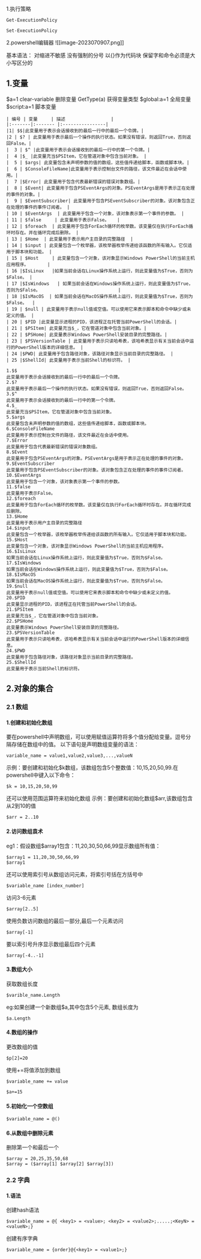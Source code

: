 1.执行策略

```
Get-ExecutionPolicy
```

```
Set-ExecutionPolicy
```

2.powershell编辑器
![[image-2023070907.png]]


基本语法：
对缩进不敏感
没有强制的分号
以{}作为代码块
保留字和命令必须是大小写区分的




## 1.变量

$a=1
clear-variable 删除变量
GetType(a)      获得变量类型
$global:a=1 全局变量
$script:a=1 脚本变量

```
| 编号 | 变量     | 描述                 |
|:-------|:------- |:----------------|
|1| $$|此变量用于表示会话接收到的最后一行中的最后一个令牌。|
|2 | $? | 此变量用于表示最后一个操作的执行状态。如果没有错误，则返回True，否则返回False。|
|  3 | $^ |此变量用于表示会话接收到的最后一行中的第一个令牌。|
|  4 |$_ |此变量充当$PSItem，它在管道对象中包含当前对象。 |
|  5 | $args| 此变量包含未声明参数的值的数组，这些值传递给脚本，函数或脚本块。|
|  6 | $ConsoleFileName|此变量用于表示控制台文件的路径，该文件最近在会话中使用。|
|  7 |$Error| 此变量用于包含代表最新错误的错误对象数组。|
|  8 | $Event| 此变量用于包含PSEventArgs的对象。PSEventArgs是用于表示正在处理的事件的对象。|
|  9 | $EventSubscriber| 此变量用于包含PSEventSubscriber的对象。该对象包含正在处理的事件的事件订阅者。 |
| 10 | $EventArgs  | 此变量用于包含一个对象，该对象表示第一个事件的参数。 |
| 11 | $false     | 此变量用于表示False。   |
| 12 | $foreach  | 此变量用于包含ForEach循环的枚举数。该变量仅在执行ForEach循环时存在。并在循环完成后删除。 |
| 13 | $Home  | 此变量用于表示用户主目录的完整路径  |
| 14 | $input | 此变量包含一个枚举器，该枚举器枚举传递给该函数的所有输入。它仅适用于脚本块和功能。 |
| 15 | $Host     | 此变量包含一个对象，该对象显示Windows PowerShell的当前主机应用程序。       |
| 16 |$IsLinux   |如果当前会话在Linux操作系统上运行，则此变量值为$True，否则为$False。 |
| 17 |$IsWindows   | 如果当前会话在Windows操作系统上运行，则此变量值为$True，否则为$False。                             |
| 18 |$IsMacOS  | 如果当前会话在MacOS操作系统上运行，则此变量值为$True，否则为$False。  |
| 19 | $null | 此变量用于表示null值或空值。可以使用它来表示脚本和命令中缺少或未定义的值。 |
| 20 | $PID |此变量显示进程的PID，该进程正在托管当前PowerShell的会话。|
| 21 | $PSItem| 此变量充当$_，它在管道对象中包含当前对象。|
| 22 | $PSHome| 此变量表示Windows PowerShell安装目录的完整路径。|
| 23 | $PSVersionTable | 此变量用于表示只读哈希表，该哈希表显示有关当前会话中运行的PowerShell版本的详细信息。 |
| 24 |$PWD| 此变量用于包含路径对象，该路径对象显示当前目录的完整路径。 |
| 25 |$ShellId| 此变量用于表示当前Shell的标识符。 |

```

``` 
1.$$
此变量用于表示会话接收到的最后一行中的最后一个令牌。
2.$?
此变量用于表示最后一个操作的执行状态。如果没有错误，则返回True，否则返回False。
3.$^
此变量用于表示会话接收到的最后一行中的第一个令牌。
4.$_
此变量充当$PSItem，它在管道对象中包含当前对象。
5.$args
此变量包含未声明参数的值的数组，这些值传递给脚本，函数或脚本块。
6.$ConsoleFileName
此变量用于表示控制台文件的路径，该文件最近在会话中使用。
7.$Error
此变量用于包含代表最新错误的错误对象数组。
8.$Event
此变量用于包含PSEventArgs的对象。PSEventArgs是用于表示正在处理的事件的对象。
9.$EventSubscriber
此变量用于包含PSEventSubscriber的对象。该对象包含正在处理的事件的事件订阅者。
10.$EventArgs
此变量用于包含一个对象，该对象表示第一个事件的参数。
11.$false
此变量用于表示False。
12.$foreach
此变量用于包含ForEach循环的枚举数。该变量仅在执行ForEach循环时存在。并在循环完成后删除。
13.$Home
此变量用于表示用户主目录的完整路径
14.$input
此变量包含一个枚举器，该枚举器枚举传递给该函数的所有输入。它仅适用于脚本块和功能。
15.$Host
此变量包含一个对象，该对象显示Windows PowerShell的当前主机应用程序。
16.$IsLinux
如果当前会话在Linux操作系统上运行，则此变量值为$True，否则为$False。
17.$IsWindows
如果当前会话在Windows操作系统上运行，则此变量值为$True，否则为$False。
18.$IsMacOS
如果当前会话在MacOS操作系统上运行，则此变量值为$True，否则为$False。
19.$null
此变量用于表示null值或空值。可以使用它来表示脚本和命令中缺少或未定义的值。
20.$PID
此变量显示进程的PID，该进程正在托管当前PowerShell的会话。
21.$PSItem
此变量充当$_，它在管道对象中包含当前对象。
22.$PSHome
此变量表示Windows PowerShell安装目录的完整路径。
23.$PSVersionTable
此变量用于表示只读哈希表，该哈希表显示有关当前会话中运行的PowerShell版本的详细信息。
24.$PWD
此变量用于包含路径对象，该路径对象显示当前目录的完整路径。
25.$ShellId
此变量用于表示当前Shell的标识符。

```



## 2.对象的集合
### 2.1 数组
#### 1.创建和初始化数组
要在powershell中声明数组，可以使用赋值运算符将多个值分配给变量。逗号分隔存储在数组中的值。
以下语句是声明数组变量的语法：
```
variable_name = value1,value2,value3,...,valueN
```
示例：要创建和初始化$k数组，该数组包含5个整数值：10,15,20,50,99.在powershell中键入以下命令：
```
$k = 10,15,20,50,99
```
还可以使用范围运算符来初始化数组
示例：要创建和初始化数组$arr,该数组包含从2到10的值
```
$arr = 2..10
```

#### 2.访问数组袁术
eg1：假设数组$array1包含：11,20,30,50,66,99显示数组所有值：
```
$array1 = 11,20,30,50,66,99
$array1
```
还可以使用索引号从数组访问元素，将索引号括在方括号中
``` 
$variable_name [index_number]
```
访问3-6元素
```
$array[2..5]
```
使用负数访问数组的最后一部分,最后一个元素访问
```
$array[-1]
```

要以索引号升序显示数组最后四个元素
```
$array[-4..-1]
```
#### 3.数组大小
获取数组长度
```
$varible_name.Length
```
eg:如果创建一个新数组$a,其中包含5个元素, 数组长度为
```
$a.Length
```

#### 4.数组的操作
更改数组的值
```
$p[2]=20
```
使用+=将值添加到数组
``` 
$variable_name += value
```
``` 
$a+=15
```

#### 5.初始化一个空数组
```
$variable_name = @()
```

#### 6.从数组中删除元素
删除第一个和最后一个
```
$array = 20,25,35,50,68
$array = ($array[1] $array[2] $array[3])
```

### 2.2 字典
#### 1.语法
创建hash语法
```
$variable_name = @{ <key1> = <value>; <key2> = <value2>;.....;<KeyN> = <valueN>;}
```
创建有序字典
```
$variable_name = {order}@{<key1> = <value1>;}
```